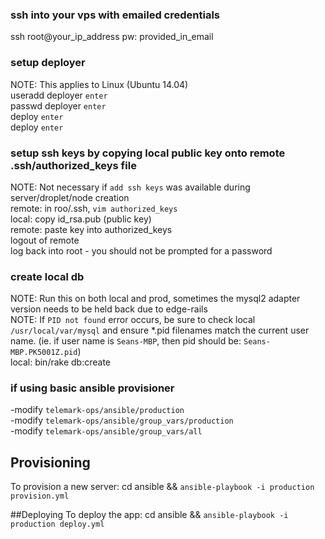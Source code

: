 ### ssh into your vps with emailed credentials
ssh root@your_ip_address
pw: provided_in_email

### setup deployer
NOTE: This applies to Linux (Ubuntu 14.04)      
useradd deployer `enter`     
passwd deployer `enter`    
deploy `enter`      
deploy `enter`

### setup ssh keys by copying local public key onto remote .ssh/authorized_keys file
NOTE: Not necessary if `add ssh keys` was available during server/droplet/node creation     
remote: in roo/.ssh, `vim authorized_keys`       
local: copy id_rsa.pub (public key)       
remote: paste key into authorized_keys      
logout of remote       
log back into root - you should not be prompted for a password

### create local db
NOTE: Run this on both local and prod, sometimes the mysql2 adapter version needs to be held back due to edge-rails     
NOTE: If `PID not found` error occurs, be sure to check local `/usr/local/var/mysql` and ensure *.pid filenames match 
the current user name. (ie. if user name is `Seans-MBP`, then pid should be: `Seans-MBP.PK5001Z.pid`)      
local: bin/rake db:create

### if using basic ansible provisioner
-modify `telemark-ops/ansible/production`     
-modify `telemark-ops/ansible/group_vars/production`      
-modify `telemark-ops/ansible/group_vars/all`

## Provisioning
To provision a new server: cd ansible && `ansible-playbook -i production provision.yml`

##Deploying
To deploy the app: cd ansible && `ansible-playbook -i production deploy.yml`